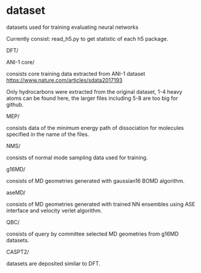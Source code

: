 # dataset
datasets used for training evaluating neural networks

Currently consist:
read_h5.py to get statistic of each h5 package.

DFT/

ANI-1 core/

consists core training data extracted from ANI-1 dataset https://www.nature.com/articles/sdata2017193

Only hydrocarbons were extracted from the original dataset, 1-4 heavy atoms can be found here, the larger files including 5-8 are too big for github.

MEP/

consists data of the minimum energy path of dissociation for molecules specified in the name of the files. 

NMS/

consists of normal mode sampling data used for training.

g16MD/

consists of MD geometries generated with gaussian16 BOMD algorithm.

aseMD/

consists of MD geometries generated with trained NN ensembles using ASE interface and velocity verlet algorithm.

QBC/

consists of query by committee selected MD geometries from g16MD datasets.

CASPT2/

datasets are deposited similar to DFT.
